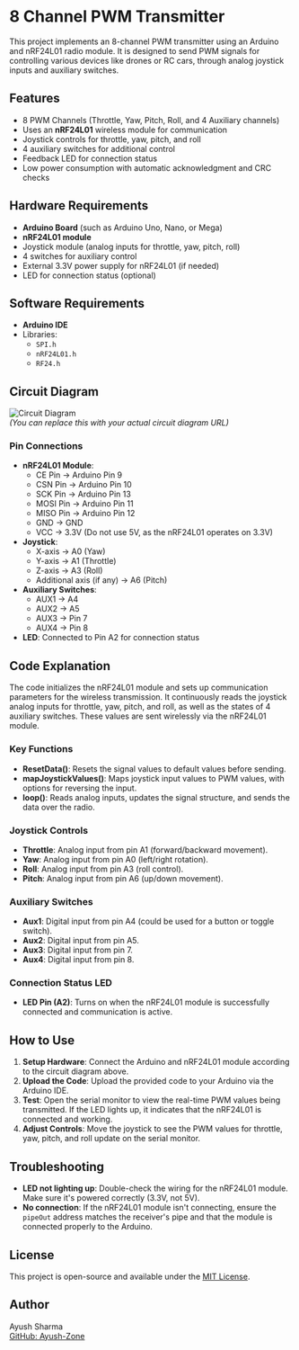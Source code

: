 # 8 Channel PWM Transmitter

This project implements an 8-channel PWM transmitter using an Arduino and nRF24L01 radio module. It is designed to send PWM signals for controlling various devices like drones or RC cars, through analog joystick inputs and auxiliary switches.

## Features

- 8 PWM Channels (Throttle, Yaw, Pitch, Roll, and 4 Auxiliary channels)
- Uses an **nRF24L01** wireless module for communication
- Joystick controls for throttle, yaw, pitch, and roll
- 4 auxiliary switches for additional control
- Feedback LED for connection status
- Low power consumption with automatic acknowledgment and CRC checks

## Hardware Requirements

- **Arduino Board** (such as Arduino Uno, Nano, or Mega)
- **nRF24L01 module**
- Joystick module (analog inputs for throttle, yaw, pitch, roll)
- 4 switches for auxiliary control
- External 3.3V power supply for nRF24L01 (if needed)
- LED for connection status (optional)

## Software Requirements

- **Arduino IDE**
- Libraries:
  - `SPI.h`
  - `nRF24L01.h`
  - `RF24.h`

## Circuit Diagram

![Circuit Diagram](https://example.com/circuit_diagram.png)  
*(You can replace this with your actual circuit diagram URL)*

### Pin Connections

- **nRF24L01 Module**:
  - CE Pin → Arduino Pin 9
  - CSN Pin → Arduino Pin 10
  - SCK Pin → Arduino Pin 13
  - MOSI Pin → Arduino Pin 11
  - MISO Pin → Arduino Pin 12
  - GND → GND
  - VCC → 3.3V (Do not use 5V, as the nRF24L01 operates on 3.3V)
- **Joystick**:
  - X-axis → A0 (Yaw)
  - Y-axis → A1 (Throttle)
  - Z-axis → A3 (Roll)
  - Additional axis (if any) → A6 (Pitch)
- **Auxiliary Switches**:
  - AUX1 → A4
  - AUX2 → A5
  - AUX3 → Pin 7
  - AUX4 → Pin 8
- **LED**: Connected to Pin A2 for connection status

## Code Explanation

The code initializes the nRF24L01 module and sets up communication parameters for the wireless transmission. It continuously reads the joystick analog inputs for throttle, yaw, pitch, and roll, as well as the states of 4 auxiliary switches. These values are sent wirelessly via the nRF24L01 module.

### Key Functions

- **ResetData()**: Resets the signal values to default values before sending.
- **mapJoystickValues()**: Maps joystick input values to PWM values, with options for reversing the input.
- **loop()**: Reads analog inputs, updates the signal structure, and sends the data over the radio.

### Joystick Controls

- **Throttle**: Analog input from pin A1 (forward/backward movement).
- **Yaw**: Analog input from pin A0 (left/right rotation).
- **Roll**: Analog input from pin A3 (roll control).
- **Pitch**: Analog input from pin A6 (up/down movement).

### Auxiliary Switches

- **Aux1**: Digital input from pin A4 (could be used for a button or toggle switch).
- **Aux2**: Digital input from pin A5.
- **Aux3**: Digital input from pin 7.
- **Aux4**: Digital input from pin 8.

### Connection Status LED

- **LED Pin (A2)**: Turns on when the nRF24L01 module is successfully connected and communication is active.

## How to Use

1. **Setup Hardware**: Connect the Arduino and nRF24L01 module according to the circuit diagram above.
2. **Upload the Code**: Upload the provided code to your Arduino via the Arduino IDE.
3. **Test**: Open the serial monitor to view the real-time PWM values being transmitted. If the LED lights up, it indicates that the nRF24L01 is connected and working.
4. **Adjust Controls**: Move the joystick to see the PWM values for throttle, yaw, pitch, and roll update on the serial monitor.

## Troubleshooting

- **LED not lighting up**: Double-check the wiring for the nRF24L01 module. Make sure it's powered correctly (3.3V, not 5V).
- **No connection**: If the nRF24L01 module isn't connecting, ensure the `pipeOut` address matches the receiver's pipe and that the module is connected properly to the Arduino.

## License

This project is open-source and available under the [MIT License](LICENSE).

## Author

Ayush Sharma  
[GitHub: Ayush-Zone](https://github.com/Ayush-Zone)
